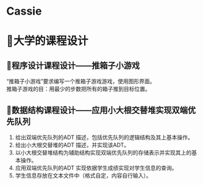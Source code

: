 # Cassie
# 🍨大学的课程设计

## 🍕程序设计课程设计——推箱子小游戏

“推箱子小游戏”要求编写一个推箱子游戏游戏，使用图形界面。<br />推箱子游戏的目：用最少的步数把所有的箱子推到目标位置。
<a name="avqoe"></a>

## 🍕数据结构课程设计——应用小大根交替堆实现双端优先队列

1. 给出双端优先队列的ADT 描述，包括优先队列的逻辑结构及其上基本操作。
2. 给出小大根交替堆的ADT 描述，并实现该ADT。
3. 以小大根交替堆结构为辅助结构实现双端优先队列的存储表示并实现其上的基本操作。
4. 应用双端优先队列的ADT 实现依据学生成绩实现对学生信息的查询。
5. 学生信息存放在文本文件中（格式自定，内容自行输入）。
